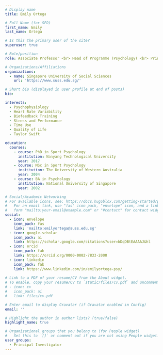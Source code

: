```yaml
---
# Display name
title: Emily Ortega

# Full Name (for SEO)
first_name: Emily
last_name: Ortega

# Is this the primary user of the site?
superuser: true

# Role/position
role: Associate Professor <br> Head of Programme (Psychology) <br> Principal Swiftie

# Organizations/Affiliations
organizations:
  - name: Singapore University of Social Sciences
    url: 'https://www.suss.edu.sg/'

# Short bio (displayed in user profile at end of posts)
bio: 

interests:
  - Psychophysiology
  - Heart Rate Variability
  - Biofeedback Training
  - Stress and Performance
  - Time Use
  - Quality of Life
  - Taylor Swift

education:
  courses:
    - course: PhD in Sport Psychology
      institution: Nanyang Technological University
      year: 2017
    - course: MSc in Sport Psychology
      institution: The University of Western Australia
      year: 2004
    - course: BA in Psychology
      institution: National University of Singapore
      year: 2002

# Social/Academic Networking
# For available icons, see: https://docs.hugoblox.com/getting-started/page-builder/#icons
#   For an email link, use "fas" icon pack, "envelope" icon, and a link in the
#   form "mailto:your-email@example.com" or "#contact" for contact widget.
social:
  - icon: envelope
    icon_pack: fas
    link: 'mailto:emilyortega@suss.edu.sg'
  - icon: google-scholar
    icon_pack: ai
    link: https://scholar.google.com/citations?user=bDqDBtEAAAAJ&hl
  - icon: orcid
    icon_pack: fab
    link: https://orcid.org/0000-0002-7833-2000
  - icon: linkedin
    icon_pack: fab
    link: https://www.linkedin.com/in/emilyortega-psy/
    
# Link to a PDF of your resume/CV from the About widget.
# To enable, copy your resume/CV to `static/files/cv.pdf` and uncomment the lines below.
# - icon: cv
#   icon_pack: ai
#   link: files/cv.pdf

# Enter email to display Gravatar (if Gravatar enabled in Config)
email: ''

# Highlight the author in author lists? (true/false)
highlight_name: true

# Organizational groups that you belong to (for People widget)
#   Set this to `[]` or comment out if you are not using People widget.
user_groups:
  - Principal Investigator
---
```

